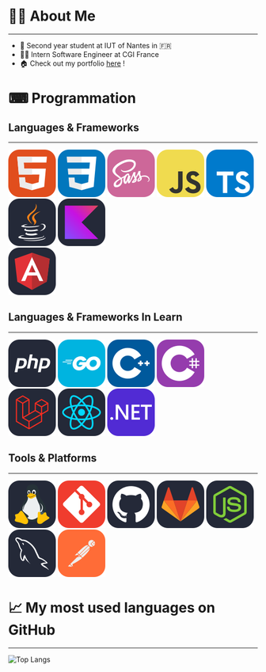 # 🙋‍♂️ About Me
---
* 📔 Second year student at IUT of Nantes in 🇫🇷
* 👨‍💼 Intern Software Engineer at CGI France
* 🏠 Check out my portfolio [here](https://thomas-ambroise.fr) !
# ⌨ Programmation
## Languages & Frameworks
---
![HTML5](./icons/HTML.svg)
![CSS3](./icons/CSS.svg)
![SASS](./icons/Sass.svg)
![JS](./icons/JavaScript.svg)
![TS](./icons/TypeScript.svg)
![JAVA](./icons/Java-Dark.svg)
![KOTLIN](./icons/Kotlin-Dark.svg)\
![ANGULAR](./icons/Angular-Dark.svg)
## Languages & Frameworks In Learn
---
![PHP](./icons/PHP-Dark.svg)
![GO](./icons/GoLang.svg)
![CPP](./icons/CPP.svg)
![CS](./icons/CS.svg)\
![LARAVEL](./icons/Laravel-Dark.svg)
![REACT](./icons/React-Dark.svg)
![DOTNET](./icons/DotNet.svg)
## Tools & Platforms
---
![LINUX](./icons/Linux-Dark.svg)
![GIT](./icons/Git.svg)
![GITHUB](./icons/Github-Dark.svg)
![GITLAB](./icons/GitLab-Dark.svg)
![NODEJS](./icons/NodeJS-Dark.svg)
![MySQL](./icons/MySQL-Dark.svg)
![POSTMAN](./icons/Postman.svg)
# 📈 My most used languages on GitHub
---
![Top Langs](https://github-readme-stats.vercel.app/api/top-langs/?username=mitotow&layout=compact&theme=tokyonight)
